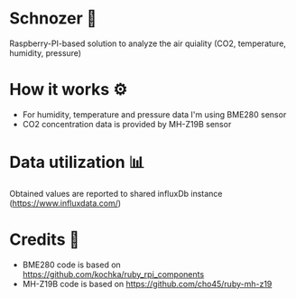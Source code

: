 # Schnozer :nose:
Raspberry-PI-based solution to analyze the air quiality (CO2, temperature, humidity, pressure)

# How it works :gear:
* For humidity, temperature and pressure data I'm using BME280 sensor
* CO2 concentration data is provided by MH-Z19B sensor 

# Data utilization :bar_chart:
Obtained values are reported to shared influxDb instance (https://www.influxdata.com/)

# Credits :clap:
* BME280 code is based on https://github.com/kochka/ruby_rpi_components
* MH-Z19B code is based on https://github.com/cho45/ruby-mh-z19
